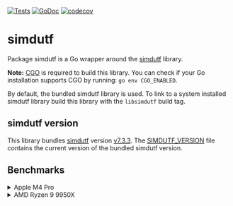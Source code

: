 [![Tests](https://github.com/charlievieth/simdutf/actions/workflows/test.yml/badge.svg)](https://github.com/charlievieth/simdutf/actions/workflows/test.yml)
[![GoDoc](https://img.shields.io/badge/godoc-reference-blue.svg)](https://pkg.go.dev/github.com/charlievieth/simdutf@master)
[![codecov](https://codecov.io/gh/charlievieth/simdutf/graph/badge.svg?token=66ZMOXC3F9)](https://codecov.io/gh/charlievieth/simdutf)

# simdutf

Package simdutf is a Go wrapper around the [simdutf](https://github.com/simdutf/simdutf/)
library.

**Note:** [CGO](https://go.dev/wiki/cgo) is required to build this library.
You can check if your Go installation supports CGO by running: `go env CGO_ENABLED`.

By default, the bundled simdutf library is used. To link to a system installed
simdutf library build this library with the `libsimdutf` build tag.

## simdutf version

This library bundles [simdutf](https://github.com/simdutf/simdutf/) version
[v7.3.3](https://github.com/simdutf/simdutf/releases/tag/v7.3.3).
The [SIMDUTF_VERSION](./SIMDUTF_VERSION) file contains the current version of
the bundled simdutf version.

## Benchmarks

<details>
<summary>Apple M4 Pro</summary>

```
goos: darwin
goarch: arm64
pkg: github.com/charlievieth/simdutf
cpu: Apple M4 Pro

BenchmarkValid/ASCII/10           3.448 ns/op      2900.58 MB/s
BenchmarkValid/ASCII/32           3.670 ns/op      8720.07 MB/s
BenchmarkValid/ASCII/64           4.555 ns/op      14049.86 MB/s
BenchmarkValid/ASCII/128          30.23 ns/op      4234.37 MB/s
BenchmarkValid/ASCII/256          30.84 ns/op      8301.91 MB/s
BenchmarkValid/ASCII/512          32.43 ns/op      15787.08 MB/s
BenchmarkValid/ASCII/4K           61.07 ns/op      67067.36 MB/s
BenchmarkValid/ASCII/16K          168.7 ns/op      97117.82 MB/s
BenchmarkValid/ASCII/4M           41620 ns/op      100776.48 MB/s
BenchmarkValid/ASCII/64M          818370 ns/op     82003.04 MB/s
BenchmarkValid/MostlyASCII/10     5.760 ns/op      1736.00 MB/s
BenchmarkValid/MostlyASCII/32     14.29 ns/op      2239.25 MB/s
BenchmarkValid/MostlyASCII/64     25.89 ns/op      2471.84 MB/s
BenchmarkValid/MostlyASCII/128    32.37 ns/op      3954.28 MB/s
BenchmarkValid/MostlyASCII/256    33.27 ns/op      7694.38 MB/s
BenchmarkValid/MostlyASCII/512    36.46 ns/op      14043.92 MB/s
BenchmarkValid/MostlyASCII/4K     84.97 ns/op      48203.90 MB/s
BenchmarkValid/MostlyASCII/16K    249.4 ns/op      65706.04 MB/s
BenchmarkValid/MostlyASCII/4M     62598 ns/op      67004.03 MB/s
BenchmarkValid/MostlyASCII/64M    988549 ns/op     67886.23 MB/s
BenchmarkValid/Japanese/10        5.830 ns/op      1715.19 MB/s
BenchmarkValid/Japanese/32        14.69 ns/op      2178.73 MB/s
BenchmarkValid/Japanese/64        26.63 ns/op      2403.41 MB/s
BenchmarkValid/Japanese/128       34.35 ns/op      3726.50 MB/s
BenchmarkValid/Japanese/256       40.39 ns/op      6338.72 MB/s
BenchmarkValid/Japanese/512       58.29 ns/op      8783.84 MB/s
BenchmarkValid/Japanese/4K        317.5 ns/op      12899.32 MB/s
BenchmarkValid/Japanese/16K       1204 ns/op       13603.54 MB/s
BenchmarkValid/Japanese/4M        305288 ns/op     13738.83 MB/s
BenchmarkValid/Japanese/64M       4842601 ns/op    13858.02 MB/s
BenchmarkIsASCII/10               2.483 ns/op      4027.34 MB/s
BenchmarkIsASCII/32               2.979 ns/op      10740.36 MB/s
BenchmarkIsASCII/64               3.859 ns/op      16585.18 MB/s
BenchmarkIsASCII/128              6.656 ns/op      19230.76 MB/s
BenchmarkIsASCII/256              11.96 ns/op      21408.87 MB/s
BenchmarkIsASCII/512              22.41 ns/op      22845.88 MB/s
BenchmarkIsASCII/4K               56.23 ns/op      72838.62 MB/s
BenchmarkIsASCII/16K              150.5 ns/op      108835.26 MB/s
BenchmarkIsASCII/4M               43032 ns/op      97468.37 MB/s
BenchmarkIsASCII/64M              766867 ns/op     87510.49 MB/s
```

</details>

<details>
<summary>AMD Ryzen 9 9950X</summary>

```
goos: linux
goarch: amd64
pkg: github.com/charlievieth/simdutf
cpu: AMD Ryzen 9 9950X 16-Core Processor

BenchmarkValid/ASCII/10           2.962 ns/op      3376.02 MB/s
BenchmarkValid/ASCII/32           3.294 ns/op      9715.53 MB/s
BenchmarkValid/ASCII/64           26.36 ns/op      2427.49 MB/s
BenchmarkValid/ASCII/128          27.18 ns/op      4708.65 MB/s
BenchmarkValid/ASCII/256          26.13 ns/op      9797.32 MB/s
BenchmarkValid/ASCII/512          28.50 ns/op      17966.39 MB/s
BenchmarkValid/ASCII/4K           44.88 ns/op      91274.24 MB/s
BenchmarkValid/ASCII/16K          112.0 ns/op      146231.88 MB/s
BenchmarkValid/ASCII/4M           29763 ns/op      140923.76 MB/s
BenchmarkValid/ASCII/64M          865934 ns/op     77498.81 MB/s
BenchmarkValid/MostlyASCII/10     5.511 ns/op      1814.40 MB/s
BenchmarkValid/MostlyASCII/32     17.52 ns/op      1826.35 MB/s
BenchmarkValid/MostlyASCII/64     28.83 ns/op      2220.09 MB/s
BenchmarkValid/MostlyASCII/128    25.99 ns/op      4925.02 MB/s
BenchmarkValid/MostlyASCII/256    28.39 ns/op      9016.97 MB/s
BenchmarkValid/MostlyASCII/512    30.72 ns/op      16664.88 MB/s
BenchmarkValid/MostlyASCII/4K     52.25 ns/op      78390.60 MB/s
BenchmarkValid/MostlyASCII/16K    144.3 ns/op      113534.30 MB/s
BenchmarkValid/MostlyASCII/4M     34517 ns/op      121512.83 MB/s
BenchmarkValid/MostlyASCII/64M    897078 ns/op     74808.30 MB/s
BenchmarkValid/Japanese/10        5.361 ns/op      1865.23 MB/s
BenchmarkValid/Japanese/32        17.81 ns/op      1796.73 MB/s
BenchmarkValid/Japanese/64        26.87 ns/op      2381.91 MB/s
BenchmarkValid/Japanese/128       27.53 ns/op      4648.68 MB/s
BenchmarkValid/Japanese/256       29.91 ns/op      8558.51 MB/s
BenchmarkValid/Japanese/512       33.82 ns/op      15139.06 MB/s
BenchmarkValid/Japanese/4K        111.3 ns/op      36799.37 MB/s
BenchmarkValid/Japanese/16K       388.8 ns/op      42140.47 MB/s
BenchmarkValid/Japanese/4M        92143 ns/op      45519.42 MB/s
BenchmarkValid/Japanese/64M       1661231 ns/op    40397.06 MB/s
BenchmarkIsASCII/10               2.272 ns/op      4402.11 MB/s
BenchmarkIsASCII/32               2.403 ns/op      13317.69 MB/s
BenchmarkIsASCII/64               3.452 ns/op      18542.17 MB/s
BenchmarkIsASCII/128              6.105 ns/op      20964.92 MB/s
BenchmarkIsASCII/256              10.90 ns/op      23491.01 MB/s
BenchmarkIsASCII/512              20.63 ns/op      24819.66 MB/s
BenchmarkIsASCII/4K               39.73 ns/op      103086.84 MB/s
BenchmarkIsASCII/16K              106.9 ns/op      153207.23 MB/s
BenchmarkIsASCII/4M               28989 ns/op      144686.87 MB/s
BenchmarkIsASCII/64M              805979 ns/op     83263.84 MB/s
```

</details>
